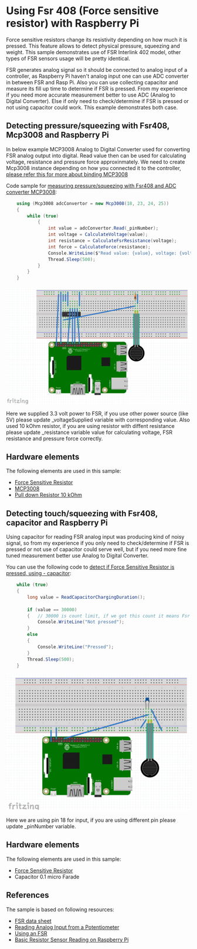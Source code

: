 # Using Fsr 408 (Force sensitive resistor) with Raspberry Pi

Force sensitive resistors change its resistivity depending on how much it is pressed. This feature allows to detect physical pressure, squeezing and weight. This sample demonstrates use of FSR Interlink 402 model, other types of FSR sensors usage will be pretty identical.

FSR generates analog signal so it should be connected to analog input of a controller, as Raspberry Pi haven't analog input one can use ADC converter in between FSR and Rasp Pi. Also you can use collecting capacitor and measure its fill up time to determine if FSR is pressed. From my experience if you need more accurate measurement better to use ADC (Analog to Digital Converter). Else if only need to check/determine if FSR is pressed or not using capacitor could work. This example demonstrates both case.

## Detecting pressure/squeezing with Fsr408, Mcp3008 and Raspberry Pi 

 In below example MCP3008 Analog to Digital Converter used for converting FSR analog output into digital. Read value then can be used for calculating voltage, resistance and pressure force approxinmately. We need to create Mcp3008 instance depending on how you connected it to the controller, [please refer this for more about binding MCP3008](https://github.com/dotnet/iot/tree/master/src/devices/Mcp3008/samples)

Code sample for [measuring pressure/squeezing with Fsr408 and ADC converter MCP3008](FsrWithAdcSample.cs#L58-L75):

```csharp
    using (Mcp3008 adcConvertor = new Mcp3008(18, 23, 24, 25))
    {
        while (true)
            {
                int value = adcConvertor.Read(_pinNumber);
                int voltage = CalculateVoltage(value);
                int resistance = CalculateFsrResistance(voltage);
                int force = CalculateForce(resistance);
                Console.WriteLine($"Read value: {value}, voltage: {voltage}, resistance: {resistance}, approximate force in Newtons: {force}");
                Thread.Sleep(500);
            }
        }
    }
```

![Fsr408 with Mcp3008 and Raspberry Pi diagram](Fsr408_Mcp3008_RaspPi.png)

Here we supplied 3.3 volt power to FSR, if you use other power source (like 5V) please update _voltageSupplied variable with corresponding value. Also used 10 kOhm resistor, if you are using resistor with diffent resistance please update _resistance variable value for calculating voltage, FSR resistance and pressure force correctly.


## Hardware elements

The following elements are used in this sample:

* [Force Sensitive Resistor](https://www.adafruit.com/product/166)
* [MCP3008](https://www.adafruit.com/product/856)
* [Pull down Resistor 10 kOhm](https://www.adafruit.com/product/2784)


## Detecting touch/squeezing with Fsr408, capacitor and Raspberry Pi 

Using capacitor for reading FSR analog input was producing kind of noisy signal, so from my experience if you only need to check/determine if FSR is pressed or not use of capacitor could serve well, but if you need more fine tuned measurement better use Analog to Digital Converter.

You can use the following code to [detect if Force Sensitive Resistor is pressed, using - capacitor](FsrWithCapacitorSample.cs#L53-L65):

```csharp
    while (true)
    {
        long value = ReadCapacitorChargingDuration();

        if (value == 30000)
        {   // 30000 is count limit, if we got this count it means Fsr has its highest resistance, so it is not pressed
            Console.WriteLine("Not pressed");
        }
        else
        {
            Console.WriteLine("Pressed");
        }
        Thread.Sleep(500);
    }
```

![Fsr408 with Capacitor and Raspberry Pi diagram](Fsr408_Capacitor_RaspPi.png)

Here we are using pin 18 for input, if you are using different pin please update _pinNumber variable.

## Hardware elements

The following elements are used in this sample:

* [Force Sensitive Resistor](https://www.adafruit.com/product/166)
* Capacitor 0.1 micro Farade

## References 
The sample is based on following resources:

* [FSR data sheet](https://cdn-learn.adafruit.com/assets/assets/000/010/126/original/fsrguide.pdf)
* [Reading Analog Input from a Potentiometer](https://github.com/dotnet/iot/tree/master/src/devices/Mcp3008/samples) 
* [Using an FSR](https://learn.adafruit.com/force-sensitive-resistor-fsr/using-an-fsr)
* [Basic Resistor Sensor Reading on Raspberry Pi](https://learn.adafruit.com/basic-resistor-sensor-reading-on-raspberry-pi)
